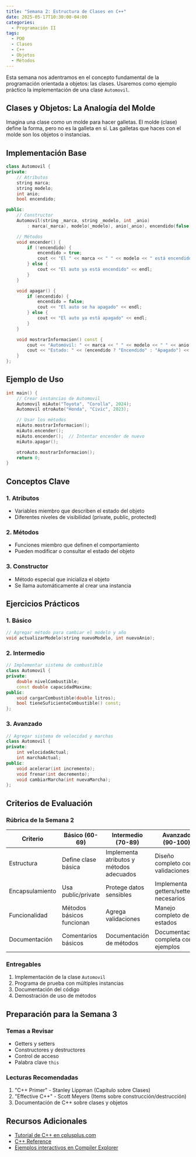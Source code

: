 ```yaml
---
title: "Semana 2: Estructura de Clases en C++"
date: 2025-05-17T10:30:00-04:00
categories:
  - Programación II
tags:
  - POO
  - Clases
  - C++
  - Objetos
  - Métodos
---
```


Esta semana nos adentramos en el concepto fundamental de la programación orientada a objetos: las clases. Usaremos como ejemplo práctico la implementación de una clase `Automovil`.

## Clases y Objetos: La Analogía del Molde

Imagina una clase como un molde para hacer galletas. El molde (clase) define la forma, pero no es la galleta en sí. Las galletas que haces con el molde son los objetos o instancias.

## Implementación Base

```cpp
class Automovil {
private:
    // Atributos
    string marca;
    string modelo;
    int anio;
    bool encendido;

public:
    // Constructor
    Automovil(string _marca, string _modelo, int _anio) 
        : marca(_marca), modelo(_modelo), anio(_anio), encendido(false) {}

    // Métodos
    void encender() {
        if (!encendido) {
            encendido = true;
            cout << "El " << marca << " " << modelo << " está encendido" << endl;
        } else {
            cout << "El auto ya está encendido" << endl;
        }
    }

    void apagar() {
        if (encendido) {
            encendido = false;
            cout << "El auto se ha apagado" << endl;
        } else {
            cout << "El auto ya está apagado" << endl;
        }
    }

    void mostrarInformacion() const {
        cout << "Automóvil: " << marca << " " << modelo << " " << anio << endl;
        cout << "Estado: " << (encendido ? "Encendido" : "Apagado") << endl;
    }
};
```

## Ejemplo de Uso

```cpp
int main() {
    // Crear instancias de Automovil
    Automovil miAuto("Toyota", "Corolla", 2024);
    Automovil otroAuto("Honda", "Civic", 2023);

    // Usar los métodos
    miAuto.mostrarInformacion();
    miAuto.encender();
    miAuto.encender();  // Intentar encender de nuevo
    miAuto.apagar();

    otroAuto.mostrarInformacion();
    return 0;
}
```

## Conceptos Clave

### 1. Atributos
- Variables miembro que describen el estado del objeto
- Diferentes niveles de visibilidad (private, public, protected)

### 2. Métodos
- Funciones miembro que definen el comportamiento
- Pueden modificar o consultar el estado del objeto

### 3. Constructor
- Método especial que inicializa el objeto
- Se llama automáticamente al crear una instancia

## Ejercicios Prácticos

### 1. Básico
```cpp
// Agregar método para cambiar el modelo y año
void actualizarModelo(string nuevoModelo, int nuevoAnio);
```

### 2. Intermedio
```cpp
// Implementar sistema de combustible
class Automovil {
private:
    double nivelCombustible;
    const double capacidadMaxima;
public:
    void cargarCombustible(double litros);
    bool tieneSuficienteCombustible() const;
};
```

### 3. Avanzado
```cpp
// Agregar sistema de velocidad y marchas
class Automovil {
private:
    int velocidadActual;
    int marchaActual;
public:
    void acelerar(int incremento);
    void frenar(int decremento);
    void cambiarMarcha(int nuevaMarcha);
};
```

## Criterios de Evaluación

### Rúbrica de la Semana 2

| Criterio | Básico (60-69) | Intermedio (70-89) | Avanzado (90-100) |
|----------|----------------|-------------------|-------------------|
| Estructura | Define clase básica | Implementa atributos y métodos adecuados | Diseño completo con validaciones |
| Encapsulamiento | Usa public/private | Protege datos sensibles | Implementa getters/setters necesarios |
| Funcionalidad | Métodos básicos funcionan | Agrega validaciones | Manejo completo de estados |
| Documentación | Comentarios básicos | Documentación de métodos | Documentación completa con ejemplos |

### Entregables
1. Implementación de la clase `Automovil`
2. Programa de prueba con múltiples instancias
3. Documentación del código
4. Demostración de uso de métodos

## Preparación para la Semana 3

### Temas a Revisar
- Getters y setters
- Constructores y destructores
- Control de acceso
- Palabra clave `this`

### Lecturas Recomendadas
1. "C++ Primer" - Stanley Lippman (Capítulo sobre Clases)
2. "Effective C++" - Scott Meyers (Items sobre construcción/destrucción)
3. Documentación de C++ sobre clases y objetos

## Recursos Adicionales
- [Tutorial de C++ en cplusplus.com](http://www.cplusplus.com/doc/tutorial/classes)
- [C++ Reference](https://en.cppreference.com/w/cpp/language/classes)
- [Ejemplos interactivos en Compiler Explorer](https://godbolt.org/)
